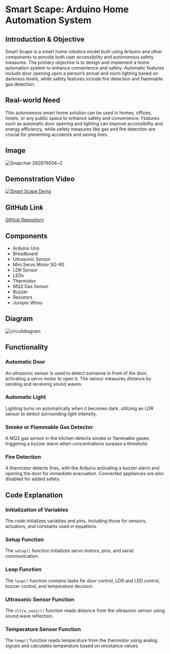 # Smart Scape: Arduino Home Automation System

## Introduction & Objective

Smart Scape is a smart home robotics model built using Arduino and other components to provide both user accessibility and autonomous safety measures. The primary objective is to design and implement a home automation system to enhance convenience and safety. Automatic features include door opening upon a person’s arrival and room lighting based on darkness levels, while safety features include fire detection and flammable gas detection.

## Real-world Need

This autonomous smart home solution can be used in homes, offices, hotels, or any public space to enhance safety and convenience. Features such as automatic door opening and lighting can improve accessibility and energy efficiency, while safety measures like gas and fire detection are crucial for preventing accidents and saving lives.

## Image
![Snapchat-282876004~2](https://github.com/shihabmuhtasim/Smart-Scape/assets/92597456/c4df123c-d28e-458b-a87d-3f329c1f16bf)

## Demonstration Video

[![Smart Scape Demo](https://img.youtube.com/vi/rzl3d3x_Jic/0.jpg)](https://www.youtube.com/watch?v=rzl3d3x_Jic)


## GitHub Link

[GitHub Repository](https://github.com/shihabmuhtasim/Smart-Scape)

## Components

- Arduino Uno
- Breadboard
- Ultrasonic Sensor
- Mini Servo Motor SG-90
- LDR Sensor
- LEDs
- Thermistor
- MQ2 Gas Sensor
- Buzzer
- Resistors
- Jumper Wires

## Diagram
![circuitdiagram](https://github.com/shihabmuhtasim/Smart-Scape/assets/92597456/7f9cb92f-8f43-4a41-8ae7-b413789ba059)


## Functionality

### Automatic Door

An ultrasonic sensor is used to detect someone in front of the door, activating a servo motor to open it. The sensor measures distance by sending and receiving sound waves.

### Automatic Light

Lighting turns on automatically when it becomes dark, utilizing an LDR sensor to detect surrounding light intensity.

### Smoke or Flammable Gas Detector

A MQ2 gas sensor in the kitchen detects smoke or flammable gases, triggering a buzzer alarm when concentrations surpass a threshold.

### Fire Detection

A thermistor detects fires, with the Arduino activating a buzzer alarm and opening the door for immediate evacuation. Connected appliances are also disabled for added safety.

## Code Explanation

### Initialization of Variables

The code initializes variables and pins, including those for sensors, actuators, and constants used in equations.

### Setup Function

The `setup()` function initializes servo motors, pins, and serial communication.

### Loop Function

The `loop()` function contains tasks for door control, LDR and LED control, buzzer control, and temperature decision.

### Ultrasonic Sensor Function

The `ultra_sonic()` function reads distance from the ultrasonic sensor using sound wave reflection.

### Temperature Sensor Function

The `temp()` function reads temperature from the thermistor using analog signals and calculates temperature based on resistance values.






